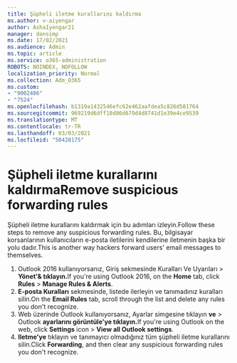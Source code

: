 ```yaml
---
title: Şüpheli iletme kurallarını kaldırma
ms.author: v-aiyengar
author: AshaIyengar21
manager: dansimp
ms.date: 17/02/2021
ms.audience: Admin
ms.topic: article
ms.service: o365-administration
ROBOTS: NOINDEX, NOFOLLOW
localization_priority: Normal
ms.collection: Adm_O365
ms.custom:
- "9002486"
- "7524"
ms.openlocfilehash: b1319a1432546efc62e462aafdea5c826d581764
ms.sourcegitcommit: 969219d6dff18d86d679d4d8741d1e39e4ce9539
ms.translationtype: MT
ms.contentlocale: tr-TR
ms.lasthandoff: 03/03/2021
ms.locfileid: "50428175"
---
```

# <a name="remove-suspicious-forwarding-rules"></a><span data-ttu-id="83f3e-102">Şüpheli iletme kurallarını kaldırma</span><span class="sxs-lookup"><span data-stu-id="83f3e-102">Remove suspicious forwarding rules</span></span>

<span data-ttu-id="83f3e-103">Şüpheli iletme kurallarını kaldırmak için bu adımları izleyin.</span><span class="sxs-lookup"><span data-stu-id="83f3e-103">Follow these steps to remove any suspicious forwarding rules.</span></span> <span data-ttu-id="83f3e-104">Bu, bilgisayar korsanlarının kullanıcıların e-posta iletilerini kendilerine iletmenin başka bir yolu dadır.</span><span class="sxs-lookup"><span data-stu-id="83f3e-104">This is another way hackers forward users' email messages to themselves.</span></span>

1. <span data-ttu-id="83f3e-105">Outlook 2016 kullanıyorsanız, Giriş  sekmesinde Kuralları Ve Uyarıları  >  **Yönet'& tıklayın.**</span><span class="sxs-lookup"><span data-stu-id="83f3e-105">If you're using Outlook 2016, on the **Home** tab, click **Rules** > **Manage Rules & Alerts**.</span></span> 
1. <span data-ttu-id="83f3e-106">**E-posta Kuralları** sekmesinde, listede ilerleyin ve tanımadınız kuralları silin.</span><span class="sxs-lookup"><span data-stu-id="83f3e-106">On the **Email Rules** tab, scroll through the list and delete any rules you don't recognize.</span></span>
1. <span data-ttu-id="83f3e-107">Web üzerinde Outlook kullanıyorsanız, Ayarlar simgesine tıklayın **ve** > Outlook **ayarlarını görüntüle'ye tıklayın.**</span><span class="sxs-lookup"><span data-stu-id="83f3e-107">If you're using Outlook on the web, click **Settings** icon > **View all Outlook settings**.</span></span>
1. <span data-ttu-id="83f3e-108">**Iletme'ye** tıklayın ve tanımayıcı olmadığınız tüm şüpheli iletme kurallarını silin.</span><span class="sxs-lookup"><span data-stu-id="83f3e-108">Click **Forwarding**, and then clear any suspicious forwarding rules you don't recognize.</span></span>
